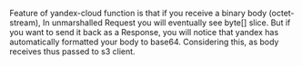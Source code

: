 Feature of yandex-cloud function is that if you receive a binary body (octet-stream),
In unmarshalled Request you will eventually see byte[] slice.
But if you want to send it back as a Response, you will notice that yandex has automatically formatted your body to base64.
Considering this, as body receives thus passed to s3 client.